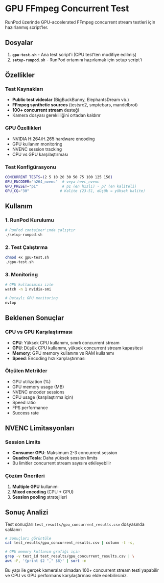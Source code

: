 # GPU FFmpeg Concurrent Test

RunPod üzerinde GPU-accelerated FFmpeg concurrent stream testleri için hazırlanmış script'ler.

## Dosyalar

1. **`gpu-test.sh`** - Ana test script'i (CPU test'ten modifiye edilmiş)
2. **`setup-runpod.sh`** - RunPod ortamını hazırlamak için setup script'i

## Özellikler

### Test Kaynakları
- **Public test videolar** (BigBuckBunny, ElephantsDream vb.)
- **FFmpeg synthetic sources** (testsrc2, smptebars, mandelbrot)
- **100+ concurrent stream** desteği
- Kamera dosyası gerekliliğini ortadan kaldırır

### GPU Özellikleri
- NVIDIA H.264/H.265 hardware encoding
- GPU kullanım monitoring
- NVENC session tracking
- CPU vs GPU karşılaştırması

### Test Konfigürasyonu
```bash
CONCURRENT_TESTS=(2 5 10 20 30 50 75 100 125 150)
GPU_ENCODER="h264_nvenc"  # veya hevc_nvenc
GPU_PRESET="p1"           # p1 (en hızlı) - p7 (en kaliteli)
GPU_CQ="30"              # Kalite (23-51, düşük = yüksek kalite)
```

## Kullanım

### 1. RunPod Kurulumu
```bash
# RunPod container'ında çalıştır
./setup-runpod.sh
```

### 2. Test Çalıştırma
```bash
chmod +x gpu-test.sh
./gpu-test.sh
```

### 3. Monitoring
```bash
# GPU kullanımını izle
watch -n 1 nvidia-smi

# Detaylı GPU monitoring
nvtop
```

## Beklenen Sonuçlar

### CPU vs GPU Karşılaştırması
- **CPU**: Yüksek CPU kullanımı, sınırlı concurrent stream
- **GPU**: Düşük CPU kullanımı, yüksek concurrent stream kapasitesi
- **Memory**: GPU memory kullanımı vs RAM kullanımı
- **Speed**: Encoding hızı karşılaştırması

### Ölçülen Metrikler
- GPU utilization (%)
- GPU memory usage (MB)
- NVENC encoder sessions
- CPU usage (karşılaştırma için)
- Speed ratio
- FPS performance
- Success rate

## NVENC Limitasyonları

### Session Limits
- **Consumer GPU**: Maksimum 2-3 concurrent session
- **Quadro/Tesla**: Daha yüksek session limits
- Bu limitler concurrent stream sayısını etkileyebilir

### Çözüm Önerileri
1. **Multiple GPU** kullanımı
2. **Mixed encoding** (CPU + GPU)
3. **Session pooling** stratejileri

## Sonuç Analizi

Test sonuçları `test_results/gpu_concurrent_results.csv` dosyasında saklanır:

```bash
# Sonuçları görüntüle
cat test_results/gpu_concurrent_results.csv | column -t -s,

# GPU memory kullanım grafiği için
grep -v test_id test_results/gpu_concurrent_results.csv | \
awk -F, '{print $2 "," $8}' | sort -n
```

Bu yapı ile gerçek kameralar olmadan 100+ concurrent stream testi yapabilir ve CPU vs GPU performans karşılaştırması elde edebilirsiniz.
